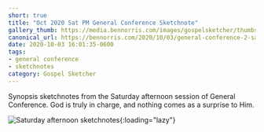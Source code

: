 ```yaml
---
short: true
title: "Oct 2020 Sat PM General Conference Sketchnote"
gallery_thumb: https://media.bennorris.com/images/gospelsketcher/thumbs/oct-20-2-sat-pm.jpg
canonical_url: https://bennorris.com/2020/10/03/general-conference-2-sat-pm-sketchnote
date: 2020-10-03 16:01:35-0600
tags:
- general conference
- sketchnotes
category: Gospel Sketcher
---
```


Synopsis sketchnotes from the Saturday afternoon session of General Conference. God is truly in charge, and nothing comes as a surprise to Him.

![Saturday afternoon sketchnotes](https://media.bennorris.com/images/gospelsketcher/general-conference/oct-2020/oct-20-2-sat-pm.jpg){:loading="lazy"}
